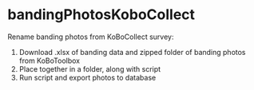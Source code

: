 # bandingPhotosKoboCollect

Rename banding photos from KoBoCollect survey:

1. Download .xlsx of banding data and zipped folder of banding photos from KoBoToolbox
1. Place together in a folder, along with script
1. Run script and export photos to database
